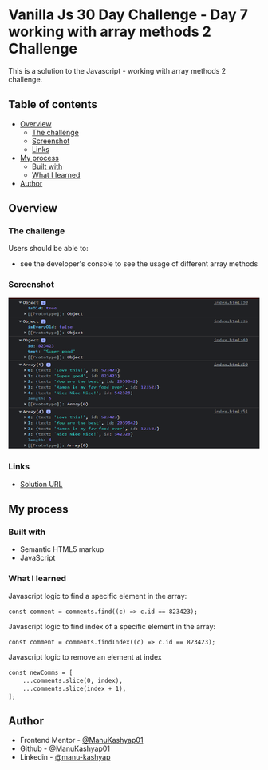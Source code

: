 # Vanilla Js 30 Day Challenge - Day 7 working with array methods 2 Challenge

This is a solution to the Javascript - working with array methods 2 challenge.

## Table of contents

- [Overview](#overview)
  - [The challenge](#the-challenge)
  - [Screenshot](#screenshot)
  - [Links](#links)
- [My process](#my-process)
  - [Built with](#built-with)
  - [What I learned](#what-i-learned)
- [Author](#author)

## Overview

### The challenge

Users should be able to:

- see the developer's console to see the usage of different array methods

### Screenshot

![](./screenshot.png)

### Links

- [Solution URL](https://github.com/ManuKashyap01/Vanilla-JS-30-Day-Challenge)

## My process

### Built with

- Semantic HTML5 markup
- JavaScript

### What I learned

Javascript logic to find a specific element in the array:

```
const comment = comments.find((c) => c.id == 823423);
```

Javascript logic to find index of a specific element in the array:

```
const comment = comments.findIndex((c) => c.id == 823423);
```

Javascript logic to remove an element at index
```
const newComms = [
    ...comments.slice(0, index),
    ...comments.slice(index + 1),
];
```
## Author

- Frontend Mentor - [@ManuKashyap01](https://www.frontendmentor.io/profile/ManuKashyap01)
- Github - [@ManuKashyap01](https://github.com/ManuKashyap01)
- Linkedin - [@manu-kashyap](https://www.linkedin.com/in/manu-kashyap/)
